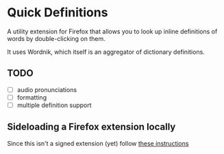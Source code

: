 # Quick Definitions

A utility extension for Firefox that allows you to look up inline definitions of words by double-clicking on them.

It uses Wordnik, which itself is an aggregator of dictionary definitions. 

## TODO
- [ ] audio pronunciations
- [ ] formatting
- [ ] multiple definition support

## Sideloading a Firefox extension locally

Since this isn't a signed extension (yet) follow [these instructions](https://extensionworkshop.com/documentation/develop/temporary-installation-in-firefox/)
